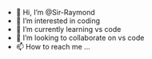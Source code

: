 - 👋 Hi, I’m @Sir-Raymond
- 👀 I’m interested in coding
- 🌱 I’m currently learning vs code
- 💞️ I’m looking to collaborate on vs code
- 📫 How to reach me ...

<!---
Sir-Raymond/Sir-Raymond is a ✨ special ✨ repository because its `README.md` (this file) appears on your GitHub profile.
You can click the Preview link to take a look at your changes.
--->
